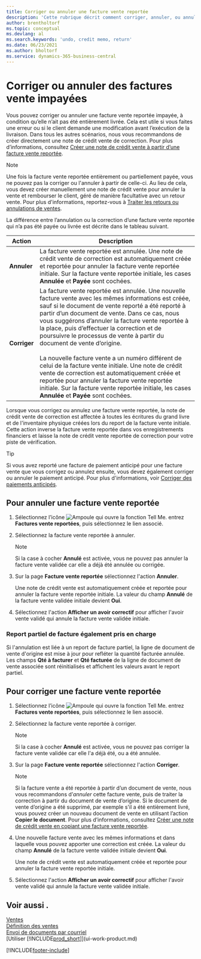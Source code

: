 ```yaml
---
title: Corriger ou annuler une facture vente reportée
description: 'Cette rubrique décrit comment corriger, annuler, ou annuler une facture vente reportée et affecter un note de crédit vente.'
author: brentholtorf
ms.topic: conceptual
ms.devlang: al
ms.search.keywords: 'undo, credit memo, return'
ms.date: 06/23/2021
ms.author: bholtorf
ms.service: dynamics-365-business-central
---
```

# <a name="correct-or-cancel-unpaid-sales-invoices"></a>Corriger ou annuler des factures vente impayées

Vous pouvez corriger ou annuler une facture vente reportée impayée, à condition qu’elle n’ait pas été entièrement livrée. Cela est utile si vous faites une erreur ou si le client demande une modification avant l’exécution de la livraison. Dans tous les autres scénarios, nous vous recommandons de créer directement une note de crédit vente de correction. Pour plus d’informations, consultez [Créer une note de crédit vente à partir d’une facture vente reportée](sales-how-process-sales-returns-cancellations.md#to-create-a-sales-credit-memo-from-a-posted-sales-invoice).  

> [!NOTE]  
> Une fois la facture vente reportée entièrement ou partiellement payée, vous ne pouvez pas la corriger ou l'annuler à partir de celle-ci. Au lieu de cela, vous devez créer manuellement une note de crédit vente pour annuler la vente et rembourser le client, géré de manière facultative avec un retour vente. Pour plus d'informations, reportez-vous à [Traiter les retours ou annulations de ventes](sales-how-process-sales-returns-cancellations.md).

La différence entre l’annulation ou la correction d’une facture vente reportée qui n’a pas été payée ou livrée est décrite dans le tableau suivant.

| Action | Description |
| --- | --- |
| **Annuler** |La facture vente reportée est annulée. Une note de crédit vente de correction est automatiquement créée et reportée pour annuler la facture vente reportée initiale. Sur la facture vente reportée initiale, les cases **Annulée** et **Payée** sont cochées. |
| **Corriger** |La facture vente reportée est annulée. Une nouvelle facture vente avec les mêmes informations est créée, sauf si le document de vente reporté a été reporté à partir d’un document de vente. Dans ce cas, nous vous suggérons d’annuler la facture vente reportée à la place, puis d’effectuer la correction et de poursuivre le processus de vente à partir du document de vente d’origine. <br/><br/>La nouvelle facture vente a un numéro différent de celui de la facture vente initiale. Une note de crédit vente de correction est automatiquement créée et reportée pour annuler la facture vente reportée initiale. Sur la facture vente reportée initiale, les cases **Annulée** et **Payée** sont cochées. |

Lorsque vous corrigez ou annulez une facture vente reportée, la note de crédit vente de correction est affectée à toutes les écritures du grand livre et de l'inventaire physique créées lors du report de la facture vente initiale. Cette action inverse la facture vente reportée dans vos enregistrements financiers et laisse la note de crédit vente reportée de correction pour votre piste de vérification.  

> [!TIP]
> Si vous avez reporté une facture de paiement anticipé pour une facture vente que vous corrigez ou annulez ensuite, vous devez également corriger ou annuler le paiement anticipé. Pour plus d'informations, voir [Corriger des paiements anticipés](finance-how-to-correct-prepayments.md).

## <a name="to-cancel-a-posted-sales-invoice"></a>Pour annuler une facture vente reportée

1. Sélectionnez l’icône ![Ampoule qui ouvre la fonction Tell Me.](media/ui-search/search_small.png "Dites-moi ce que vous voulez faire") entrez **Factures vente reportées**, puis sélectionnez le lien associé.  
2. Sélectionnez la facture vente reportée à annuler.

    > [!NOTE]  
    >   Si la case à cocher **Annulé** est activée, vous ne pouvez pas annuler la facture vente validée car elle a déjà été annulée ou corrigée.
3. Sur la page **Facture vente reportée** sélectionnez l'action **Annuler**.

    Une note de crédit vente est automatiquement créée et reportée pour annuler la facture vente reportée initiale. La valeur du champ **Annulé** de la facture vente validée initiale devient **Oui**.
4. Sélectionnez l'action **Afficher un avoir correctif** pour afficher l'avoir vente validé qui annule la facture vente validée initiale.

### <a name="partial-invoice-posting-also-supported"></a>Report partiel de facture également pris en charge

Si l'annulation est liée à un report de facture partiel, la ligne de document de vente d'origine est mise à jour pour refléter la quantité facturée annulée. Les champs **Qté à facturer** et **Qté facturée** de la ligne de document de vente associée sont réinitialisés et affichent les valeurs avant le report partiel.

## <a name="to-correct-a-posted-sales-invoice"></a>Pour corriger une facture vente reportée

1. Sélectionnez l’icône ![Ampoule qui ouvre la fonction Tell Me.](media/ui-search/search_small.png "Dites-moi ce que vous voulez faire") entrez **Factures vente reportées**, puis sélectionnez le lien associé.  
2. Sélectionnez la facture vente reportée à corriger.

    > [!NOTE]  
    >   Si la case à cocher **Annulé** est activée, vous ne pouvez pas corriger la facture vente validée car elle l'a déjà été, ou a été annulée.
3. Sur la page **Facture vente reportée** sélectionnez l'action **Corriger**.  

    > [!NOTE]
    > Si la facture vente a été reportée à partir d’un document de vente, nous vous recommandons d’*annuler* cette facture vente, puis de traiter la correction à partir du document de vente d’origine. Si le document de vente d’origine a été supprimé, par exemple s'il a été entièrement livré, vous pouvez créer un nouveau document de vente en utilisant l’action **Copier le document**. Pour plus d’informations, consultez [Créer une note de crédit vente en copiant une facture vente reportée](sales-how-process-sales-returns-cancellations.md#to-create-a-sales-credit-memo-by-copying-a-posted-sales-invoice).
4. Une nouvelle facture vente avec les mêmes informations et dans laquelle vous pouvez apporter une correction est créée. La valeur du champ **Annulé** de la facture vente validée initiale devient **Oui**.

    Une note de crédit vente est automatiquement créée et reportée pour annuler la facture vente reportée initiale.
5. Sélectionnez l'action **Afficher un avoir correctif** pour afficher l'avoir vente validé qui annule la facture vente validée initiale.

## <a name="see-also"></a>Voir aussi .

[Ventes](sales-manage-sales.md)  
[Définition des ventes](sales-setup-sales.md)  
[Envoi de documents par courriel](ui-how-send-documents-email.md)  
[Utiliser [!INCLUDE[prod_short](includes/prod_short.md)]](ui-work-product.md)


[!INCLUDE[footer-include](includes/footer-banner.md)]
